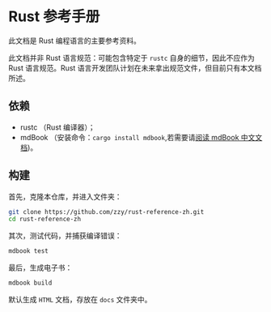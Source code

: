 # Rust 参考手册

此文档是 Rust 编程语言的主要参考资料。

此文档并非 Rust 语言规范：可能包含特定于 `rustc` 自身的细节，因此不应作为 Rust 语言规范。Rust 语言开发团队计划在未来拿出规范文件，但目前只有本文档所述。

## 依赖

- rustc （Rust 编译器）；
- mdBook （安装命令：`cargo install mdbook`,若需要请[阅读 mdBook 中文文档](https://mdbook.budshome.com))。

## 构建

首先，克隆本仓库，并进入文件夹：

``` Bash
git clone https://github.com/zzy/rust-reference-zh.git
cd rust-reference-zh
```

其次，测试代码，并捕获编译错误：

``` Bash
mdbook test
```

最后，生成电子书：

``` Bash
mdbook build
```

默认生成 `HTML` 文档，存放在 `docs` 文件夹中。
